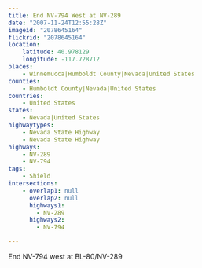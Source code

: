 ```yaml
---
title: End NV-794 West at NV-289
date: "2007-11-24T12:55:28Z"
imageid: "2078645164"
flickrid: "2078645164"
location:
    latitude: 40.978129
    longitude: -117.728712
places:
    - Winnemucca|Humboldt County|Nevada|United States
counties:
    - Humboldt County|Nevada|United States
countries:
    - United States
states:
    - Nevada|United States
highwaytypes:
    - Nevada State Highway
    - Nevada State Highway
highways:
    - NV-289
    - NV-794
tags:
    - Shield
intersections:
    - overlap1: null
      overlap2: null
      highways1:
        - NV-289
      highways2:
        - NV-794

---
```

End NV-794 west at BL-80/NV-289